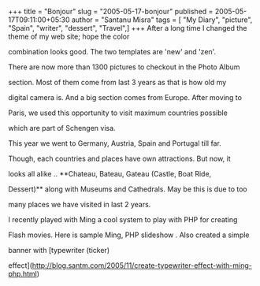 +++
title = "Bonjour"
slug = "2005-05-17-bonjour"
published = 2005-05-17T09:11:00+05:30
author = "Santanu Misra"
tags = [ "My Diary", "picture", "Spain", "writer", "dessert", "Travel",]
+++
After a long time I changed the theme of my web site; hope the color

combination looks good. The two templates are 'new' and 'zen'.



There are now more than 1300 pictures to checkout in the Photo Album

section. Most of them come from last 3 years as that is how old my

digital camera is. And a big section comes from Europe. After moving to

Paris, we used this opportunity to visit maximum countries possible

which are part of Schengen visa.



This year we went to Germany, Austria, Spain and Portugal till far.



Though, each countries and places have own attractions. But now, it

looks all alike .. **Chateau, Bateau, Gateau (Castle, Boat Ride,

Dessert)** along with Museums and Cathedrals. May be this is due to too

many places we have visited in last 2 years.



I recently played with Ming a cool system to play with PHP for creating

Flash movies. Here is sample Ming, PHP slideshow . Also created a simple

banner with [typewriter (ticker)

effect](http://blog.santm.com/2005/11/create-typewriter-effect-with-ming-php.html)
